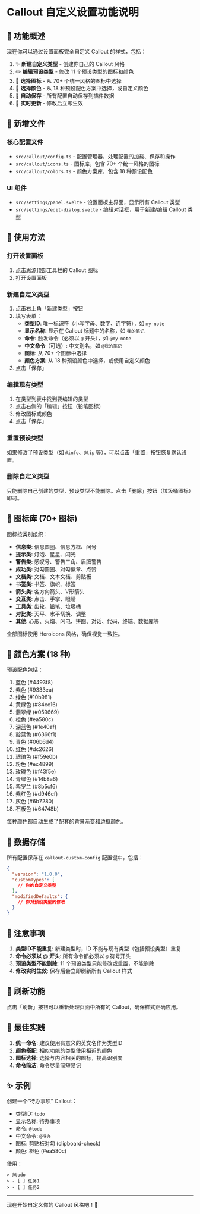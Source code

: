 # Callout 自定义设置功能说明

## 🎨 功能概述

现在你可以通过设置面板完全自定义 Callout 的样式，包括：

1. ✨ **新建自定义类型** - 创建你自己的 Callout 风格
2. ✏️ **编辑预设类型** - 修改 11 个预设类型的图标和颜色
3. 🎨 **选择图标** - 从 70+ 个统一风格的图标中选择
4. 🌈 **选择颜色** - 从 18 种预设配色方案中选择，或自定义颜色
5. 💾 **自动保存** - 所有配置自动保存到插件数据
6. 🔄 **实时更新** - 修改后立即生效

## 📂 新增文件

### 核心配置文件
- `src/callout/config.ts` - 配置管理器，处理配置的加载、保存和操作
- `src/callout/icons.ts` - 图标库，包含 70+ 个统一风格的图标
- `src/callout/colors.ts` - 颜色方案库，包含 18 种预设配色

### UI 组件
- `src/settings/panel.svelte` - 设置面板主界面，显示所有 Callout 类型
- `src/settings/edit-dialog.svelte` - 编辑对话框，用于新建/编辑 Callout 类型

## 🚀 使用方法

### 打开设置面板

1. 点击思源顶部工具栏的 Callout 图标
2. 打开设置面板

### 新建自定义类型

1. 点击右上角「新建类型」按钮
2. 填写表单：
   - **类型ID**: 唯一标识符（小写字母、数字、连字符），如 `my-note`
   - **显示名称**: 显示在 Callout 标题中的名称，如 `我的笔记`
   - **命令**: 触发命令（必须以 `@` 开头），如 `@my-note`
   - **中文命令**（可选）: 中文别名，如 `@我的笔记`
   - **图标**: 从 70+ 个图标中选择
   - **颜色方案**: 从 18 种预设颜色中选择，或使用自定义颜色
3. 点击「保存」

### 编辑现有类型

1. 在类型列表中找到要编辑的类型
2. 点击右侧的「编辑」按钮（铅笔图标）
3. 修改图标或颜色
4. 点击「保存」

### 重置预设类型

如果修改了预设类型（如 `@info`、`@tip` 等），可以点击「重置」按钮恢复默认设置。

### 删除自定义类型

只能删除自己创建的类型，预设类型不能删除。点击「删除」按钮（垃圾桶图标）即可。

## 🎨 图标库 (70+ 图标)

图标按类别组织：

- **信息类**: 信息圆圈、信息方框、问号
- **提示类**: 灯泡、星星、闪光
- **警告类**: 感叹号、警告三角、盾牌警告
- **成功类**: 对勾圆圈、对勾徽章、点赞
- **文档类**: 文档、文本文档、剪贴板
- **书签类**: 书签、旗帜、标签
- **箭头类**: 各方向箭头、V形箭头
- **交互类**: 点击、手掌、眼睛
- **工具类**: 齿轮、铅笔、垃圾桶
- **对比类**: 天平、水平切换、调整
- **其他**: 心形、火焰、闪电、拼图、对话、代码、终端、数据库等

全部图标使用 Heroicons 风格，确保视觉一致性。

## 🌈 颜色方案 (18 种)

预设配色包括：

1. 蓝色 (#4493f8)
2. 紫色 (#9333ea)
3. 绿色 (#10b981)
4. 黄绿色 (#84cc16)
5. 翡翠绿 (#059669)
6. 橙色 (#ea580c)
7. 深蓝色 (#1e40af)
8. 靛蓝色 (#6366f1)
9. 青色 (#06b6d4)
10. 红色 (#dc2626)
11. 琥珀色 (#f59e0b)
12. 粉色 (#ec4899)
13. 玫瑰色 (#f43f5e)
14. 青绿色 (#14b8a6)
15. 紫罗兰 (#8b5cf6)
16. 紫红色 (#d946ef)
17. 灰色 (#6b7280)
18. 石板色 (#64748b)

每种颜色都自动生成了配套的背景渐变和边框颜色。

## 💾 数据存储

所有配置保存在 `callout-custom-config` 配置键中，包括：

```json
{
  "version": "1.0.0",
  "customTypes": [
    // 你的自定义类型
  ],
  "modifiedDefaults": {
    // 你对预设类型的修改
  }
}
```

## 📝 注意事项

1. **类型ID不能重复**: 新建类型时，ID 不能与现有类型（包括预设类型）重复
2. **命令必须以 @ 开头**: 所有命令都必须以 `@` 符号开头
3. **预设类型不能删除**: 11 个预设类型只能修改或重置，不能删除
4. **修改实时生效**: 保存后会立即刷新所有 Callout 样式

## 🔄 刷新功能

点击「刷新」按钮可以重新处理页面中所有的 Callout，确保样式正确应用。

## 🎯 最佳实践

1. **统一命名**: 建议使用有意义的英文名作为类型ID
2. **颜色搭配**: 相似功能的类型使用相近的颜色
3. **图标选择**: 选择与内容相关的图标，提高识别度
4. **命令简洁**: 命令尽量简短易记

## ✨ 示例

创建一个"待办事项" Callout：

- 类型ID: `todo`
- 显示名称: 待办事项
- 命令: `@todo`
- 中文命令: `@待办`
- 图标: 剪贴板对勾 (clipboard-check)
- 颜色: 橙色 (#ea580c)

使用：
```
> @todo
> - [ ] 任务1
> - [ ] 任务2
```

---

现在开始自定义你的 Callout 风格吧！🎨

